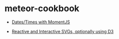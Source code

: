 meteor-cookbook
===============

* [Dates/Times with MomentJS](date-time-moment/recipe.md)

* [Reactive and Interactive SVGs, optionally using D3](svg-d3/recipe.md)